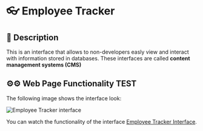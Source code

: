 #  👓 Employee Tracker

## 📄 Description

This is an interface that allows to non-developers easly view and interact with information stored in databases. These interfaces are called **content management systems (CMS)**

## ⚙⚙ Web Page Functionality TEST

The following image shows the interface look:

![Employee Tracker interface](./public/assets/images/employeeTracker.jpeg)

You can watch the functionality of the interface [Employee Tracker Interface](https://guarded-gorge-18778.herokuapp.com).
